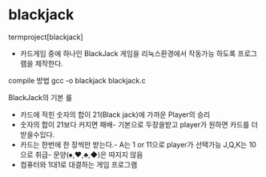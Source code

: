 # blackjack
termproject[blackjack]
- 카드게임 중에 하나인 BlackJack 게임을 리눅스환경에서 작동가능 하도록 프로그램을 제작한다.

compile 방법
gcc -o blackjack blackjack.c

BlackJack의 기본 룰
- 카드에 적힌 숫자의 합이 21(Black jack)에 가까운 Player의 승리
- 숫자의 합이 21보다 커지면 패배- 기본으로 두장을받고 player가 원하면 카드를 더받을수있다.
- 카드는 한번에 한 장씩만 받는다.- A는 1 or 11으로 player가 선택가능 J,Q,K는 10으로 취급- 문양(♠,♥,♣,◆)은 따지지 않음
- 컴퓨터와 1대1로 대결하는 게임 프로그램


